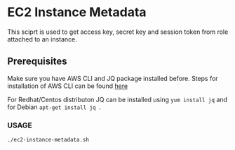 # EC2 Instance Metadata 

This sciprt is used to get access key, secret key and session token from role attached to an instance.

## Prerequisites

Make sure you have AWS CLI and JQ package installed before. Steps for installation of AWS CLI can be found [here](https://docs.aws.amazon.com/cli/latest/userguide/cli-chap-install.html)

For Redhat/Centos distributon JQ can be installed using ```yum install jq``` and for Debian ```apt-get install jq ```.


### USAGE
```
./ec2-instance-metadata.sh 
```